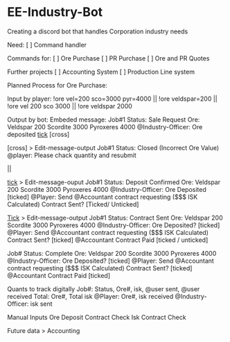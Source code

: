 # EE-Industry-Bot
Creating a discord bot that handles Corporation industry needs

Need:
[ ] Command handler 

Commands for: 
  [ ] Ore Purchase
  [ ] PR Purchase
  [ ] Ore and PR Quotes
  
  
Further projects
  [ ] Accounting System
  [ ] Production Line system
  
  
Planned Process for Ore Purchase: 

Input by player: 
  !ore vel=200 sco=3000 pyr=4000 || !ore veldspar=200 || !ore vel 200 sco 3000 || !ore veldspar 2000
  
Output by bot:
  Embeded message: 
    Job#1
    Status: Sale Request
    Ore: Veldspar 200  Scordite 3000 Pyroxeres 4000
    @Industry-Officer: Ore deposited [tick] [cross]
    
  [cross] > Edit-message-output
  Job#1
  Status: Closed (Incorrect Ore Value)
  @player: Please chack quantity and resubmit
  
  ||
  
  [tick] > Edit-message-ouput
  Job#1
  Status: Deposit Confirmed
  Ore: Veldspar 200  Scordite 3000 Pyroxeres 4000
  @Industry-Officer: Ore Deposited [ticked]
  @Player: Send @Accountant contract requesting ($$$ ISK Calculated)
  Contract Sent? [Ticked/ Unticked]
  
  [Tick] > Edit-message-output
  Job#1
  Status: Contract Sent
  Ore: Veldspar 200  Scordite 3000 Pyroxeres 4000
  @Industry-Officer: Ore Deposited? [ticked]
  @Player: Send @Accountant contract requesting ($$$ ISK Calculated)
  Contract Sent? [ticked]
  @Accountant Contract Paid [ticked / unticked]
  
  [tick]: Edit-message-ouput
  Job#
  Status: Complete
   Ore: Veldspar 200  Scordite 3000 Pyroxeres 4000
  @Industry-Officer: Ore Deposited? [ticked]
  @Player: Send @Accountant contract requesting ($$$ ISK Calculated)
  Contract Sent? [ticked]
  @Accountant Contract Paid [ticked]
  
  
  Quants to track digitally
    Job#: Status, Ore#, isk, @user sent, @user received 
    Total: Ore#, Total isk
    @Player: Ore#, isk received
    @Industry-Officer: isk sent
    
  Manual Inputs
    Ore Deposit Contract
    Check
    Isk Contract
    Check

  Future data > Accounting
  
  
  

